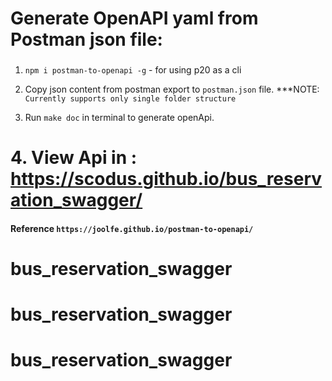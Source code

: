 # Generate OpenAPI yaml from Postman json file:

###

1. `npm i postman-to-openapi -g` - for using p20 as a cli

2. Copy json content from postman export to `postman.json` file. \*\*\*NOTE: `Currently supports only single folder structure`

3. Run `make doc` in terminal to generate openApi.

# 4. View Api in : https://scodus.github.io/bus_reservation_swagger/

#### Reference `https://joolfe.github.io/postman-to-openapi/`
# bus_reservation_swagger
# bus_reservation_swagger
# bus_reservation_swagger
